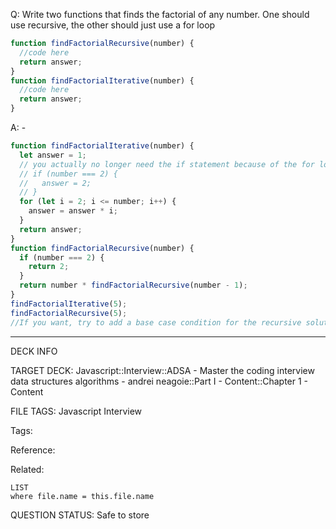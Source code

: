 Q: Write two functions that finds the factorial of any number. One should use recursive, the other should just use a for loop
```javascript
function findFactorialRecursive(number) {
  //code here
  return answer;
}
function findFactorialIterative(number) {
  //code here
  return answer;
}
```  
A: -
```javascript
function findFactorialIterative(number) {
  let answer = 1;
  // you actually no longer need the if statement because of the for loop
  // if (number === 2) {
  //   answer = 2;
  // }
  for (let i = 2; i <= number; i++) {
    answer = answer * i;
  }
  return answer;
}
function findFactorialRecursive(number) {
  if (number === 2) {
    return 2;
  }
  return number * findFactorialRecursive(number - 1);
}
findFactorialIterative(5);
findFactorialRecursive(5);
//If you want, try to add a base case condition for the recursive solution if the parameter given is less than 2
```


---

DECK INFO

TARGET DECK: Javascript::Interview::ADSA - Master the coding interview data structures algorithms - andrei neagoie::Part I - Content::Chapter 1 - Content

FILE TAGS: Javascript Interview

Tags:

Reference:

Related:

```dataview
LIST
where file.name = this.file.name
```

QUESTION STATUS: Safe to store